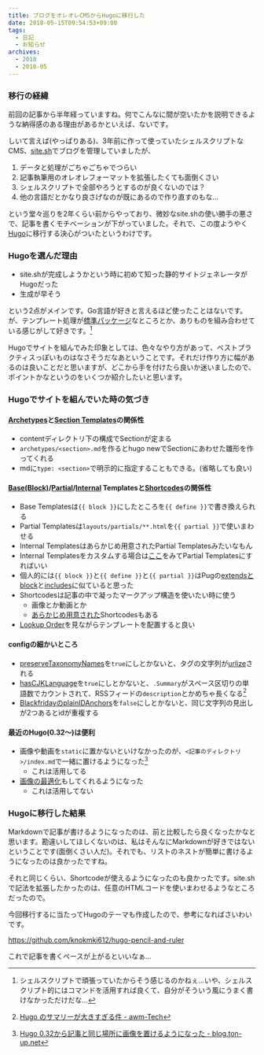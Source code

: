 ```yaml
---
title: ブログをオレオレCMSからHugoに移行した
date: 2018-05-15T09:54:53+09:00
tags:
  - 日記
  - お知らせ
archives:
  - 2018
  - 2018-05
---
```


### 移行の経緯

前回の記事から半年経っていますね。何でこんなに間が空いたかを説明できるような納得感のある理由があるかといえば、ないです。

しいて言えば(やっぱりある)、3年前に作って使っていたシェルスクリプトなCMS、[site.sh](https://github.com/knokmki612/sitesh)でブログを管理していましたが、

1. データと処理がごちゃごちゃでつらい
2. 記事執筆用のオレオレフォーマットを拡張したくても面倒くさい
3. シェルスクリプトで全部やろうとするのが良くないのでは？
4. 他の言語だとかなり良さげなのが既にあるので作り直すのもな…

という堂々巡りを2年くらい前からやっており、微妙なsite.shの使い勝手の悪さで、記事を書くモチベーションが下がっていました。それで、この度ようやく[Hugo](https://gohugo.io)に移行する決心がついたというわけです。


### Hugoを選んだ理由

* site.shが完成しようかという時に初めて知った静的サイトジェネレータがHugoだった
* 生成が早そう

という2点がメインです。Go言語が好きと言えるほど使ったことはないです。が、テンプレート処理が[標準パッケージ](https://golang.org/pkg/text/template/)なところとか、ありものを組み合わせている感じがして好きです。[^小言]

Hugoでサイトを組んでみた印象としては、色々なやり方があって、ベストプラクティスっぽいものはなさそうだなあということです。それだけ作り方に幅があるのは良いことだと思いますが、どこから手を付けたら良いか迷いましたので、ポイントかなというのをいくつか紹介したいと思います。

### Hugoでサイトを組んでいた時の気づき

#### [Archetypes](https://gohugo.io/content-management/archetypes/)と[Section Templates](https://gohugo.io/templates/section-templates/)の関係性

* contentディレクトリ下の構成でSectionが定まる
* `archetypes/<section>.md`を作るとhugo newでSectionにあわせた雛形を作ってくれる
* mdに`type: <section>`で明示的に指定することもできる。(省略しても良い)

#### [Base(Block)](https://gohugo.io/templates/base/)/[Partial](https://gohugo.io/templates/partials/)/[Internal](https://gohugo.io/templates/internal/) Templatesと[Shortcodes](https://gohugo.io/content-management/shortcodes/)の関係性

* Base Templatesは`{{ block }}`にしたところを`{{ define }}`で書き換えられる
* Partial Templatesは`layouts/partials/**.html`を`{{ partial }}`で使いまわせる
* Internal Templatesはあらかじめ用意されたPartial Templatesみたいなもん
* Internal Templatesをカスタムする場合は[ここ](https://github.com/gohugoio/hugo/tree/master/tpl/tplimpl/embedded/templates)をみてPartial Templatesにすればいい
* 個人的には`{{ block }}`と`{{ define }}`と`{{ partial }}`はPugの[extendsとblock](https://pugjs.org/language/inheritance.html)と[includes](https://pugjs.org/language/includes.html)に似ていると思った
* Shortcodesは記事の中で凝ったマークアップ構造を使いたい時に使う
    * 画像とか動画とか
    * [あらかじめ用意された](https://gohugo.io/content-management/shortcodes/#use-hugo-s-built-in-shortcodes)Shortcodesもある
* [Lookup Order](https://gohugo.io/templates/lookup-order/)を見ながらテンプレートを配置すると良い

#### configの細かいところ

* [preserveTaxonomyNames](https://gohugo.io/content-management/taxonomies/#preserve-taxonomy-values)を`true`にしとかないと、タグの文字列が[urlize](https://gohugo.io/functions/urlize/)される
* [hasCJKLanguage](https://gohugo.io/getting-started/configuration/#all-configuration-settings)を`true`にしとかないと、`.Summary`がスペース区切りの単語数でカウントされて、RSSフィードの`description`とかめちゃ長くなる[^関連リンク1]
* [BlackfridayのplainIDAnchors](https://gohugo.io/getting-started/configuration/#blackfriday)を`false`にしとかないと、同じ文字列の見出しが2つあるとidが重複する

#### 最近のHugo(0.32〜)は便利

* 画像や動画を`static`に置かないといけなかったのが、`<記事のディレクトリ>/index.md`で一緒に置けるようになった[^関連リンク2]
    * これは活用してる
* [画像の最適化](https://gohugo.io/news/0.32-relnotes/)もしてくれるようになった
    * これは活用してない

### Hugoに移行した結果

Markdownで記事が書けるようになったのは、前と比較したら良くなったかなと思います。勘違いしてほしくないのは、私はそんなにMarkdownが好きではないということです(面倒くさい人だ)。それでも、リストのネストが簡単に書けるようになったのは良かったですね。

それと同じくらい、Shortcodeが使えるようになったのも良かったです。site.shで記法を拡張したかったのは、任意のHTMLコードを使いまわせるようなところだったので。

今回移行するに当たってHugoのテーマも作成したので、参考になればさいわいです。

https://github.com/knokmki612/hugo-pencil-and-ruler

これで記事を書くペースが上がるといいなぁ…

[^小言]:シェルスクリプトで頑張っていたからそう感じるのかねぇ…いや、シェルスクリプト的にはコマンドを活用すれば良くて、自分がそういう風にうまく書けなかっただけだな…
[^関連リンク1]:[Hugo のサマリーが大きすぎる件 - awm-Tech](https://blog.awm.jp/2016/01/02/hugo/)
[^関連リンク2]:[Hugo 0.32から記事と同じ場所に画像を置けるようになった - blog.ton-up.net](https://blog.ton-up.net/2018/01/13/hugo-032/)
